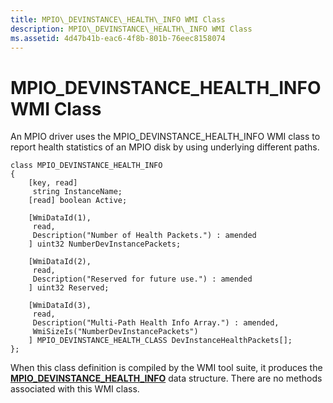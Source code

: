```yaml
---
title: MPIO\_DEVINSTANCE\_HEALTH\_INFO WMI Class
description: MPIO\_DEVINSTANCE\_HEALTH\_INFO WMI Class
ms.assetid: 4d47b41b-eac6-4f8b-801b-76eec8158074
---
```


# MPIO\_DEVINSTANCE\_HEALTH\_INFO WMI Class


An MPIO driver uses the MPIO\_DEVINSTANCE\_HEALTH\_INFO WMI class to report health statistics of an MPIO disk by using underlying different paths.

```
class MPIO_DEVINSTANCE_HEALTH_INFO
{
    [key, read]
     string InstanceName;
    [read] boolean Active;

    [WmiDataId(1),
     read,
     Description("Number of Health Packets.") : amended
    ] uint32 NumberDevInstancePackets;

    [WmiDataId(2),
     read,
     Description("Reserved for future use.") : amended
    ] uint32 Reserved;

    [WmiDataId(3),
     read,
     Description("Multi-Path Health Info Array.") : amended,
     WmiSizeIs("NumberDevInstancePackets")
    ] MPIO_DEVINSTANCE_HEALTH_CLASS DevInstanceHealthPackets[];
};
```

When this class definition is compiled by the WMI tool suite, it produces the [**MPIO\_DEVINSTANCE\_HEALTH\_INFO**](https://msdn.microsoft.com/library/windows/hardware/ff562343) data structure. There are no methods associated with this WMI class.

 

 





